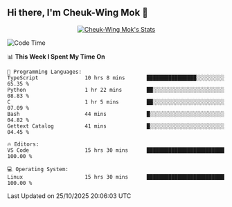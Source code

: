 ## Hi there, I'm Cheuk-Wing Mok 👋

<!--
**mozro0327/mozro0327** is a ✨ _special_ ✨ repository because its `README.md` (this file) appears on your GitHub profile.

Here are some ideas to get you started:

- 🔭 I’m currently working on ...
- 🌱 I’m currently learning ...
- 👯 I’m looking to collaborate on ...
- 🤔 I’m looking for help with ...
- 💬 Ask me about ...
- 📫 How to reach me: ...
- 😄 Pronouns: ...
- ⚡ Fun fact: ...
-->

<p align="center">
  <a href="https://github.com/mozro0327" class="rich-diff-level-one">
    <img src="https://github-readme-stats.vercel.app/api?username=mozro0327&title_color=333&text_color=777" alt="Cheuk-Wing Mok's Stats" >
    <!-- &hide=issues
    <img src="https://github-readme-stats.vercel.app/api?username=mozro0327&hide=issues&title_color=333&text_color=777" alt="Cheuk-Wing Mok's Stats" >
    -->
  </a>
</p>

<!--START_SECTION:waka-->
![Code Time](http://img.shields.io/badge/Code%20Time-3%2C949%20hrs%2013%20mins-blue)

📊 **This Week I Spent My Time On** 

```text
💬 Programming Languages: 
TypeScript               10 hrs 8 mins       ████████████████░░░░░░░░░   65.35 % 
Python                   1 hr 22 mins        ██░░░░░░░░░░░░░░░░░░░░░░░   08.83 % 
C                        1 hr 5 mins         ██░░░░░░░░░░░░░░░░░░░░░░░   07.09 % 
Bash                     44 mins             █░░░░░░░░░░░░░░░░░░░░░░░░   04.82 % 
Gettext Catalog          41 mins             █░░░░░░░░░░░░░░░░░░░░░░░░   04.45 % 

🔥 Editors: 
VS Code                  15 hrs 30 mins      █████████████████████████   100.00 % 

💻 Operating System: 
Linux                    15 hrs 30 mins      █████████████████████████   100.00 % 
```


 Last Updated on 25/10/2025 20:06:03 UTC
<!--END_SECTION:waka-->
